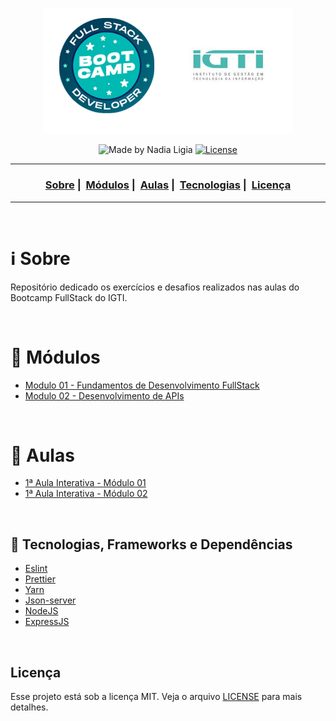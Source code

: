 <p align="center">
  <img src="assets/logo.jpeg" width="400">
</p>

<p align="center">
  <img alt="Made by Nadia Ligia" src="https://img.shields.io/badge/made%20by-Nadia%20Ligia-informational">
  
  <a href="license.md">
  <img alt="License" src="https://img.shields.io/badge/License-MIT-informational">
  </a>
</p>

___

<h3 align="center">
  <a href="#information_source-sobre">Sobre</a>&nbsp;|&nbsp;
  <a href="#book-modulos">Módulos</a>&nbsp;|&nbsp;
  <a href="#book-aulas">Aulas</a>&nbsp;|&nbsp;
  <a href="#rocket-tecnologias-frameworks-dependencias">Tecnologias</a>&nbsp;|&nbsp;
  <a href="#licença">Licença</a>
</h3>

___

<br>

# :information_source: Sobre

Repositório dedicado os exercícios e desafios realizados nas aulas do Bootcamp FullStack do IGTI.

<br>

# :book: Módulos

- [Modulo 01 - Fundamentos de Desenvolvimento FullStack](./Modulo-01)
- [Modulo 02 - Desenvolvimento de APIs](./Modulo-02)

<br>

# :book: Aulas

- [1ª Aula Interativa - Módulo 01](./Aulas/fake-backend)
- [1ª Aula Interativa - Módulo 02](./Aulas/brasileirao)

<br>

## :rocket: Tecnologias, Frameworks e Dependências

- [Eslint](https://eslint.org)
- [Prettier](https://prettier.io)
- [Yarn](https://yarnpkg.com)
- [Json-server](https://www.npmjs.com/package/json-server)
- [NodeJS](https://nodejs.org/en/)
- [ExpressJS](https://expressjs.com/pt-br/)

<br>

## Licença 

Esse projeto está sob a licença MIT. Veja o arquivo [LICENSE](LICENSE) para mais detalhes.